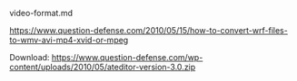 video-format.md

https://www.question-defense.com/2010/05/15/how-to-convert-wrf-files-to-wmv-avi-mp4-xvid-or-mpeg

Download:
https://www.question-defense.com/wp-content/uploads/2010/05/ateditor-version-3.0.zip

